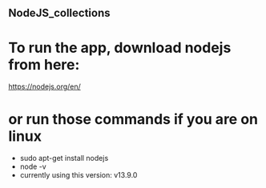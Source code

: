 ## NodeJS_collections

# To run the app, download nodejs from here:
https://nodejs.org/en/

# or run those commands if you are on linux 

- sudo apt-get install nodejs
- node -v 
- currently using this version: v13.9.0